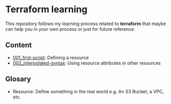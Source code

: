 # Terraform learning 
This repository follows my learning process related to **terraform** that maybe can help you in 
your own process or just for future reference.

## Content
- [001_first-script](001_first-script/main.tf): Defining a resource
- [002_interpolated-syntax](002_interpolated-syntax/main.tf): Using resource attributes in other resources

## Glosary
- Resource: Define something in the real world e.g. An S3 Bucket, a VPC, etc. 